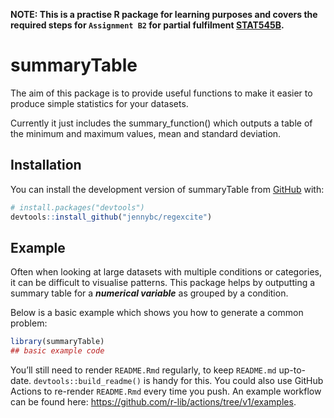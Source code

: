 
<!-- README.md is generated from README.Rmd. Please edit that file -->

**NOTE: This is a practise R package for learning purposes and covers
the required steps for `Assignment B2` for partial fulfilment
[STAT545B](https://github.com/stat545ubc-2021).**

# summaryTable

<!-- badges: start -->

<!-- badges: end -->

The aim of this package is to provide useful functions to make it easier
to produce simple statistics for your datasets.

Currently it just includes the summary\_function() which outputs a table
of the minimum and maximum values, mean and standard deviation.

## Installation

You can install the development version of summaryTable from
[GitHub](https://github.com/) with:

``` r
# install.packages("devtools")
devtools::install_github("jennybc/regexcite")
```

## Example

Often when looking at large datasets with multiple conditions or
categories, it can be difficult to visualise patterns. This package
helps by outputting a summary table for a ***numerical variable*** as
grouped by a condition.

Below is a basic example which shows you how to generate a common
problem:

``` r
library(summaryTable)
## basic example code
```

You’ll still need to render `README.Rmd` regularly, to keep `README.md`
up-to-date. `devtools::build_readme()` is handy for this. You could also
use GitHub Actions to re-render `README.Rmd` every time you push. An
example workflow can be found here:
<https://github.com/r-lib/actions/tree/v1/examples>.
